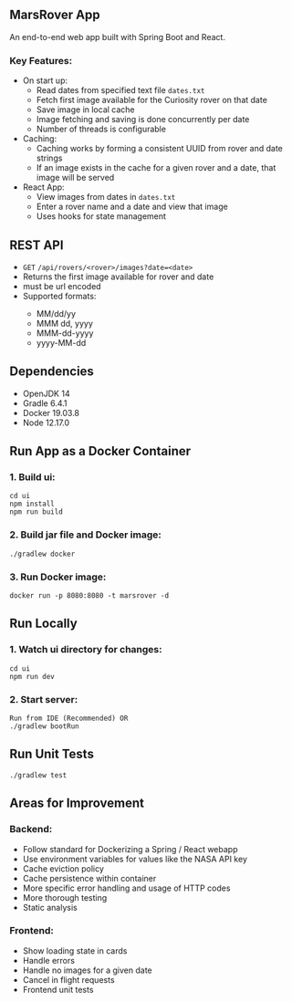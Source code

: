 ## MarsRover App

An end-to-end web app built with Spring Boot and React.

### Key Features:

- On start up:
  - Read dates from specified text file `dates.txt`
  - Fetch first image available for the Curiosity rover on that date
  - Save image in local cache
  - Image fetching and saving is done concurrently per date
  - Number of threads is configurable
- Caching:
  - Caching works by forming a consistent UUID from rover and date strings
  - If an image exists in the cache for a given rover and a date, that image will be served
- React App:
  - View images from dates in `dates.txt`
  - Enter a rover name and a date and view that image
  - Uses hooks for state management

## REST API

- `GET` `/api/rovers/<rover>/images?date=<date>`
- Returns the first image available for rover <rover> and date <date>
- <date> must be url encoded
- Supported <date> formats:
  - MM/dd/yy
  - MMM dd, yyyy
  - MMM-dd-yyyy
  - yyyy-MM-dd

## Dependencies

- OpenJDK 14
- Gradle 6.4.1
- Docker 19.03.8
- Node 12.17.0

## Run App as a Docker Container

### 1. Build ui:

```
cd ui
npm install
npm run build
```

### 2. Build jar file and Docker image:

```
./gradlew docker
```

### 3. Run Docker image:

```
docker run -p 8080:8080 -t marsrover -d
```

## Run Locally

### 1. Watch ui directory for changes:

```
cd ui
npm run dev
```

### 2. Start server:

```
Run from IDE (Recommended) OR
./gradlew bootRun
```

## Run Unit Tests

```
./gradlew test
```

## Areas for Improvement

### Backend:

- Follow standard for Dockerizing a Spring / React webapp
- Use environment variables for values like the NASA API key
- Cache eviction policy
- Cache persistence within container
- More specific error handling and usage of HTTP codes
- More thorough testing
- Static analysis

### Frontend:

- Show loading state in cards
- Handle errors
- Handle no images for a given date
- Cancel in flight requests
- Frontend unit tests
